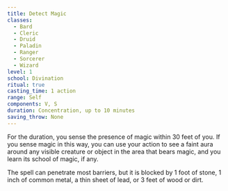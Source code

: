 ```yaml
---
title: Detect Magic
classes:
  - Bard
  - Cleric
  - Druid
  - Paladin
  - Ranger
  - Sorcerer
  - Wizard
level: 1
school: Divination
ritual: true
casting_time: 1 action
range: Self
components: V, S
duration: Concentration, up to 10 minutes
saving_throw: None
---
```


For the duration, you sense the presence of magic within 30 feet of you. If you sense magic in this way, you can use your action to see a faint aura around any visible creature or object in the area that bears magic, and you learn its school of magic, if any.

The spell can penetrate most barriers, but it is blocked by 1 foot of stone, 1 inch of common metal, a thin sheet of lead, or 3 feet of wood or dirt.
